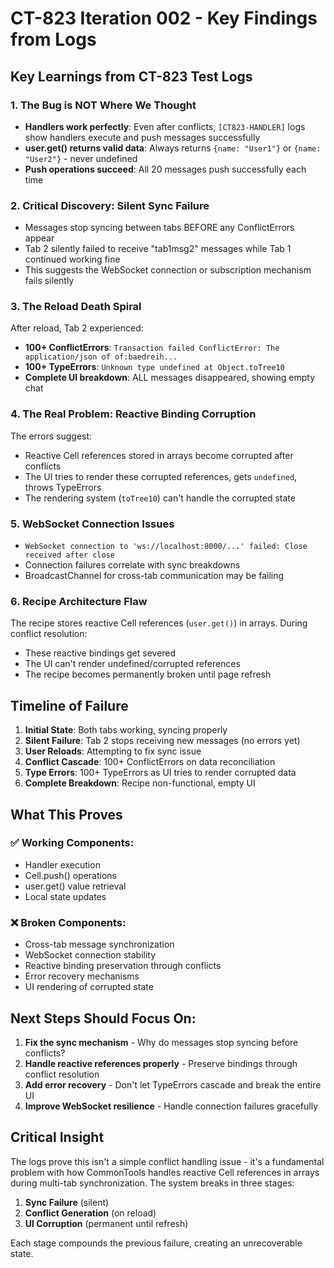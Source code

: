# CT-823 Iteration 002 - Key Findings from Logs

## Key Learnings from CT-823 Test Logs

### 1. **The Bug is NOT Where We Thought**
- **Handlers work perfectly**: Even after conflicts, `[CT823-HANDLER]` logs show handlers execute and push messages successfully
- **user.get() returns valid data**: Always returns `{name: "User1"}` or `{name: "User2"}` - never undefined
- **Push operations succeed**: All 20 messages push successfully each time

### 2. **Critical Discovery: Silent Sync Failure**
- Messages stop syncing between tabs BEFORE any ConflictErrors appear
- Tab 2 silently failed to receive "tab1msg2" messages while Tab 1 continued working fine
- This suggests the WebSocket connection or subscription mechanism fails silently

### 3. **The Reload Death Spiral**
After reload, Tab 2 experienced:
- **100+ ConflictErrors**: `Transaction failed ConflictError: The application/json of of:baedreih...`
- **100+ TypeErrors**: `Unknown type undefined at Object.toTree10`
- **Complete UI breakdown**: ALL messages disappeared, showing empty chat

### 4. **The Real Problem: Reactive Binding Corruption**
The errors suggest:
- Reactive Cell references stored in arrays become corrupted after conflicts
- The UI tries to render these corrupted references, gets `undefined`, throws TypeErrors
- The rendering system (`toTree10`) can't handle the corrupted state

### 5. **WebSocket Connection Issues**
- `WebSocket connection to 'ws://localhost:8000/...' failed: Close received after close`
- Connection failures correlate with sync breakdowns
- BroadcastChannel for cross-tab communication may be failing

### 6. **Recipe Architecture Flaw**
The recipe stores reactive Cell references (`user.get()`) in arrays. During conflict resolution:
- These reactive bindings get severed
- The UI can't render undefined/corrupted references
- The recipe becomes permanently broken until page refresh

## Timeline of Failure

1. **Initial State**: Both tabs working, syncing properly
2. **Silent Failure**: Tab 2 stops receiving new messages (no errors yet)
3. **User Reloads**: Attempting to fix sync issue
4. **Conflict Cascade**: 100+ ConflictErrors on data reconciliation
5. **Type Errors**: 100+ TypeErrors as UI tries to render corrupted data
6. **Complete Breakdown**: Recipe non-functional, empty UI

## What This Proves

### ✅ Working Components:
- Handler execution
- Cell.push() operations
- user.get() value retrieval
- Local state updates

### ❌ Broken Components:
- Cross-tab message synchronization
- WebSocket connection stability
- Reactive binding preservation through conflicts
- Error recovery mechanisms
- UI rendering of corrupted state

## Next Steps Should Focus On:

1. **Fix the sync mechanism** - Why do messages stop syncing before conflicts?
2. **Handle reactive references properly** - Preserve bindings through conflict resolution
3. **Add error recovery** - Don't let TypeErrors cascade and break the entire UI
4. **Improve WebSocket resilience** - Handle connection failures gracefully

## Critical Insight

The logs prove this isn't a simple conflict handling issue - it's a fundamental problem with how CommonTools handles reactive Cell references in arrays during multi-tab synchronization. The system breaks in three stages:

1. **Sync Failure** (silent)
2. **Conflict Generation** (on reload)
3. **UI Corruption** (permanent until refresh)

Each stage compounds the previous failure, creating an unrecoverable state.